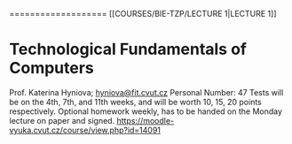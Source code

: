 ===================
[[COURSES/BIE-TZP/LECTURE 1|LECTURE 1]]
# Technological Fundamentals of Computers

Prof. Katerina Hyniova; hyniova@fit.cvut.cz
Personal Number: 47
Tests will be on the 4th, 7th, and 11th weeks, and will be worth 10, 15, 20 points respectively.
Optional homework weekly, has to be handed on the Monday lecture on paper and signed.
https://moodle-vyuka.cvut.cz/course/view.php?id=14091